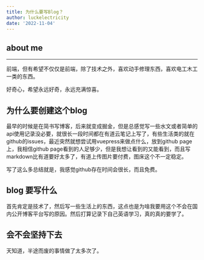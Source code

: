 ```yaml
---
title: 为什么要写Blog？
author: luckelectricity
date: '2022-11-04'
---
```


## about me
------------------

前端，但有希望不仅仅是前端，除了技术之外，喜欢动手修理东西，喜欢电工木工一类的东西。

好奇心，希望永远好奇，永远充满惊喜。

## 为什么要创建这个blog
最早的时候是在简书写博客，后来就变成掘金，但是总感觉写一些水文或者简单的api使用记录没必要，就很长一段时间都在有道云笔记上写了，有些生活类的就在github的issues，最近突然就想尝试用vuepress来做点什么，放到github page上，我相信github page看到的人足够少，但是我想让看到的又能看到，而且写markdown比有道要好太多了，有道上传图片要付费，图床这个不一定稳定。

写了这么多总结就是，我感觉github存在时间会很长，而且免费。

## blog 要写什么

首先肯定是技术了，然后写一些生活上的东西，这点也是为啥我要用这个不会在国内公开博客平台写的原因。然后打算记录下自己英语学习，真的真的要学了。

## 会不会坚持下去

天知道，半途而废的事情做了太多次了。
